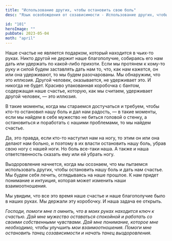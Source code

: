 ```yaml
---
title: "Использование других, чтобы остановить свою боль"
desc: "Язык освобождения от созависимости - Использование других, чтобы остановить свою боль"

id: "101"
heroImage: ""
pubDate: 2023-05-04
moth: "april"
---
```


Наше счастье не является подарком, который находится в чьих-то руках. Никто
другой не держит наше благополучие, собираясь его нам дать или удержать по
какой-либо прихоти. Если мы протянем к кому-то руку и силой будем заставлять
дать нам то, что, как нам кажется, он или она удерживают, то мы будем
разочарованы. Мы обнаружим, что это иллюзия. Другой человек, оказывается, не
удерживает это. И никогда не будет. Красиво упакованная коробочка с бантом,
содержащая наше счастье, которую, как мы считаем, удерживает другой человек, —
это иллюзия.

В такие моменты, когда мы стараемся достучаться и требуем, чтобы кто-то
остановил нашу боль и дал нам радость, — в такие моменты, если мы найдем в
себе мужество не биться головой о стенку, а остановиться и поработать с нашими
проблемами, то мы найдем счастье.

Да, это правда, если кто-то наступил нам на ногу, то этим он или она делают
нам больно, и поэтому в их власти остановить нашу боль, убрав свою ногу с
нашей ноги. Но боль все-таки наша. А также и наша ответственность сказать ему
или ей убрать ногу.

Выздоровление начнется, когда мы осознаем, что мы пытаемся использовать
других, чтобы остановить нашу боль и дать нам счастье. Мы будем себя лечить,
оглядываясь на наше прошлое. К нам придет понимание и интуиция, которая может
изменить наши взаимоотношения.

Мы увидим, что все это время наше счастье и наше благополучие было в наших
руках. Мы держали эту коробочку. И наша задача ее открыть.

_Господи,_ _помоги_ _мне_ _п_ _омнить,_ _что_ _в_ _моих_ _руках_ _находится_
_ключ_ _к_ _счастью._ _Дай_ _мне_ _мужество_ _оставаться_ _спокойной_ _и_
_работать_ _со_ _своими_ _собственными_ _чувствами._ _Дай_ _мне_ _понимание,_
_которое_ _мне_ _необходимо,_ _чтобы_ _улучшить_ _мои_ _взаимоотношения._
_Помоги_ _мне_ _остановить_ _танец_ _созависимости_ _и_ _начать_ _танец_
_выздоровления._
